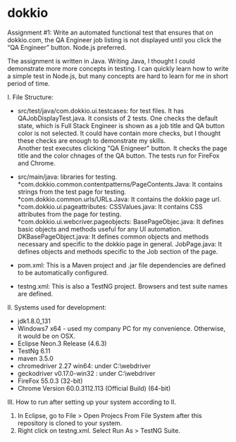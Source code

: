 # dokkio
Assignment #1:
Write an automated functional test that ensures that on dokkio.com, the QA Engineer job listing is 
not displayed until you click the “QA Engineer” button. Node.js preferred.

The assignment is written in Java.  Writing Java, I thought I could demonstrate more more concepts in testing.  I can quickly learn how to 
write a simple test in Node.js, but many concepts are hard to learn for me in short period of time.

I. File Structure:
 - src/test/java/com.dokkio.ui.testcases: for test files.  It has QAJobDisplayTest.java.  It consists of 2 tests.  One checks the default state,
                                          which is Full Stack Engineer is shown as a job title and QA button color is not selected.  It could have
                                          contain more checks, but I thought these checks are enough to demonstrate my skills.  
                                          Another test executes clicking "QA Enigneer" button.  It checks the page title and the color chnages of the QA
                                          button.  The tests run for FireFox and Chrome.
 - src/main/java: libraries for testing.  
     *com.dokkio.common.contentpatterns/PageContents.Java: It contains strings from the test page for testing. 
     *com.dokkio.common.urls/URLs.Java: It contains the dokkio page url.  
     *com.dokkio.ui.pageattributes: CSSValues.java: It contains CSS attributes from the page for testing.
     *com.dokkio.ui.webcriver.pageobjects: BasePageObjec.java: It defines basic objects and methods useful for any UI automation.
                                           DKBasePageObject.java: It defines common objects and methods necessary and specific to the dokkio page in general.
                                           JobPage.java: It defines objects and methods specific to the Job section of the page.
                                           
 - pom.xml: This is a Maven project and .jar file dependencies are defined to be automatically configured.
 - testng.xml: This is also a TestNG project. Browsers and test suite names are defined.
 
 II. Systems used for development:
  - jdk1.8.0_131
  - Windows7 x64 - used my company PC for my convenience.  Otherwise, it would be on OSX.
  - Eclipse Neon.3 Release (4.6.3)
  - TestNg 6.11
  - maven 3.5.0
  - chromedriver 2.27 win64: under C:\webdriver
  - geckodriver v0.17.0-win32 : under C:\webdriver
  - FireFox 55.0.3 (32-bit)
  - Chrome Version 60.0.3112.113 (Official Build) (64-bit)
  
 III. How to run after setting up your system according to II.
  1. In Eclipse, go to File > Open Projecs From File System after this repository is cloned to your system.
  2. Right click on testng.xml.  Select Run As > TestNG Suite.
 
 
 
